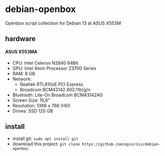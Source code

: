 # debian-openbox
Openbox script collection for Debian 13 at ASUS X553M

## hardware
#### ASUS X553MA
- CPU: Intel Celeron N2840 64Bit
- GPU: Intel Atom Processor Z3700 Series
- RAM: 8 GB
- Network:
  - Realtek RTL810xE PCI Express
  - Broadcom BCM43142 802.11b/g/n
- Bluetooth: Lite-On Broadcom BCM43142A0
- Screen Size: 15,6"
- Resolution: 1366 x 768 (HD)
- Drives: SSD 120 GB

## install
* install git: `sudo apt install git`
* download this project: `git clone https://github.com/epiornis/debian-openbox`
